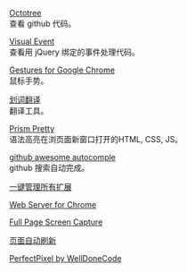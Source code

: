 [Octotree](https://chrome.google.com/webstore/detail/octotree/bkhaagjahfmjljalopjnoealnfndnagc)  
查看 github 代码。  

[Visual Event](https://chrome.google.com/webstore/detail/visual-event/pbmmieigblcbldgdokdjpioljjninaim)  
查看用 jQuery 绑定的事件处理代码。  

[Gestures for Google Chrome](https://chrome.google.com/webstore/detail/gestures-for-google-chrom/jpkfjicglakibpenojifdiepckckakgk)  
鼠标手势。  

[划词翻译](https://chrome.google.com/webstore/detail/划词翻译/ikhdkkncnoglghljlkmcimlnlhkeamad)  
翻译工具。

[Prism Pretty](https://chrome.google.com/webstore/detail/prism-pretty/hjjcdjnncffbbhlglkipjhljmocnehim)  
语法高亮在浏页面新窗口打开的HTML, CSS, JS。

[github awesome autocomple](https://chrome.google.com/webstore/detail/github-awesome-autocomple/djkfdjpoelphhdclfjhnffmnlnoknfnd/related)  
github 搜索自动完成。

[一键管理所有扩展](https://chrome.google.com/webstore/detail/%E4%B8%80%E9%94%AE%E7%AE%A1%E7%90%86%E6%89%80%E6%9C%89%E6%89%A9%E5%B1%95/niemebbfnfbjfojajlmnbiikmcpjkkja)

[Web Server for Chrome](https://chrome.google.com/webstore/detail/web-server-for-chrome/ofhbbkphhbklhfoeikjpcbhemlocgigb)

[Full Page Screen Capture](https://chrome.google.com/webstore/detail/full-page-screen-capture/fdpohaocaechififmbbbbbknoalclacl)

[页面自动刷新](https://chrome.google.com/webstore/detail/auto-refresh-page/edbmfligbmlgmfbbhoamolndhjffanka)

[PerfectPixel by WellDoneCode](https://chrome.google.com/webstore/detail/perfectpixel-by-welldonec/dkaagdgjmgdmbnecmcefdhjekcoceebi)

